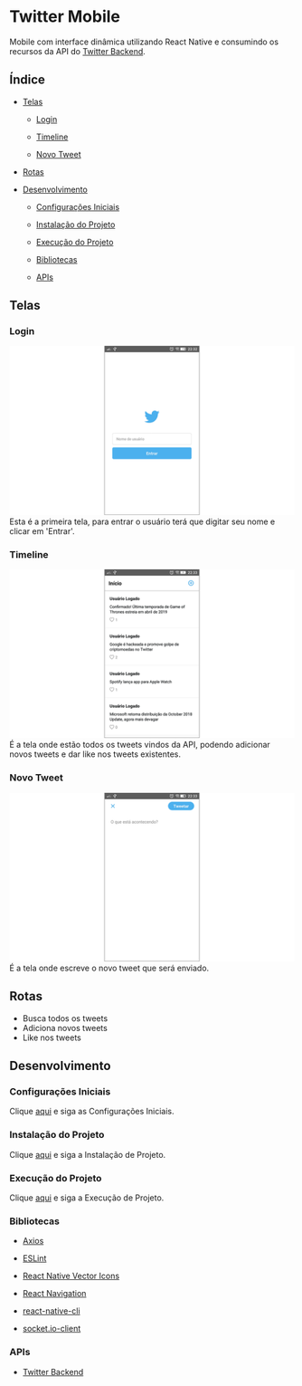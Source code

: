 ﻿# Twitter Mobile

Mobile com interface dinâmica utilizando React Native e consumindo os recursos da API do [Twitter Backend](https://github.com/osvaldokalvaitir/twitter-backend).

## Índice

- [Telas](#telas)

  - [Login](#login)
  
  - [Timeline](#timeline)
  
  - [Novo Tweet](#novo-tweet)

- [Rotas](#rotas)

- [Desenvolvimento](#desenvolvimento)

  - [Configurações Iniciais](#configurações-iniciais)

  - [Instalação do Projeto](#instalação-do-projeto)
  
  - [Execução do Projeto](#execução-do-projeto)

  - [Bibliotecas](#bibliotecas)

  - [APIs](#apis)

## Telas

### Login

![Login](/assets/login.png)
Esta é a primeira tela, para entrar o usuário terá que digitar seu nome e clicar em 'Entrar'.

### Timeline

![Timeline](/assets/timeline.png)
É a tela onde estão todos os tweets vindos da API, podendo adicionar novos tweets e dar like nos tweets existentes.

### Novo Tweet

![New](/assets/new.png)
É a tela onde escreve o novo tweet que será enviado.

## Rotas

- Busca todos os tweets
- Adiciona novos tweets
- Like nos tweets

## Desenvolvimento

### Configurações Iniciais

Clique [aqui](https://github.com/osvaldokalvaitir/projects-settings/blob/master/README.md) e siga as Configurações Iniciais.

### Instalação do Projeto

Clique [aqui](https://github.com/osvaldokalvaitir/projects-settings/blob/master/nodejs/nodejs.md) e siga a Instalação de Projeto.

### Execução do Projeto

Clique [aqui](https://github.com/osvaldokalvaitir/projects-settings/blob/master/nodejs/libs/react-native-cli.md) e siga a Execução de Projeto.

### Bibliotecas

- [Axios](https://github.com/osvaldokalvaitir/projects-settings/blob/master/nodejs/libs/axios.md)

- [ESLint](https://github.com/osvaldokalvaitir/projects-settings/blob/master/nodejs/libs/eslint.md)

- [React Native Vector Icons](https://github.com/osvaldokalvaitir/projects-settings/blob/master/nodejs/libs/react-native-vector-icons.md)

- [React Navigation](https://github.com/osvaldokalvaitir/projects-settings/blob/master/nodejs/libs/react-navigation.md)

- [react-native-cli](https://github.com/osvaldokalvaitir/projects-settings/blob/master/nodejs/libs/react-native-cli.md)

- [socket.io-client](https://github.com/osvaldokalvaitir/projects-settings/blob/master/nodejs/libs/socketio-client.md)

### APIs

- [Twitter Backend](https://github.com/osvaldokalvaitir/twitter-backend)
